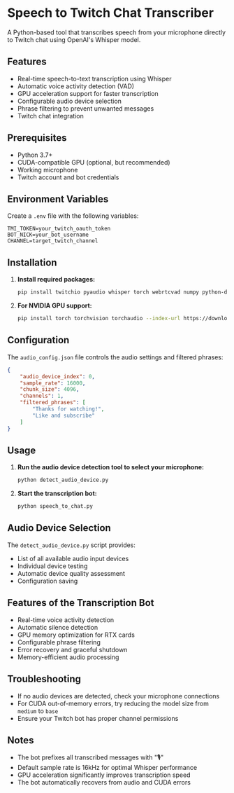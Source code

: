 # Speech to Twitch Chat Transcriber

A Python-based tool that transcribes speech from your microphone directly to Twitch chat using OpenAI's Whisper model.

## Features
- Real-time speech-to-text transcription using Whisper  
- Automatic voice activity detection (VAD)  
- GPU acceleration support for faster transcription  
- Configurable audio device selection  
- Phrase filtering to prevent unwanted messages  
- Twitch chat integration  

## Prerequisites
- Python 3.7+  
- CUDA-compatible GPU (optional, but recommended)  
- Working microphone  
- Twitch account and bot credentials  

## Environment Variables
Create a `.env` file with the following variables:

```
TMI_TOKEN=your_twitch_oauth_token
BOT_NICK=your_bot_username
CHANNEL=target_twitch_channel
```

## Installation

1. **Install required packages:**
    ```bash
    pip install twitchio pyaudio whisper torch webrtcvad numpy python-dotenv
    ```

2. **For NVIDIA GPU support:**
    ```bash
    pip install torch torchvision torchaudio --index-url https://download.pytorch.org/whl/cu118
    ```

## Configuration
The `audio_config.json` file controls the audio settings and filtered phrases:

```json
{
    "audio_device_index": 0,
    "sample_rate": 16000,
    "chunk_size": 4096,
    "channels": 1,
    "filtered_phrases": [
        "Thanks for watching!",
        "Like and subscribe"
    ]
}
```

## Usage

1. **Run the audio device detection tool to select your microphone:**
    ```bash
    python detect_audio_device.py
    ```

2. **Start the transcription bot:**
    ```bash
    python speech_to_chat.py
    ```

## Audio Device Selection
The `detect_audio_device.py` script provides:
- List of all available audio input devices  
- Individual device testing  
- Automatic device quality assessment  
- Configuration saving  

## Features of the Transcription Bot
- Real-time voice activity detection  
- Automatic silence detection  
- GPU memory optimization for RTX cards  
- Configurable phrase filtering  
- Error recovery and graceful shutdown  
- Memory-efficient audio processing  

## Troubleshooting
- If no audio devices are detected, check your microphone connections  
- For CUDA out-of-memory errors, try reducing the model size from `medium` to `base`  
- Ensure your Twitch bot has proper channel permissions  

## Notes
- The bot prefixes all transcribed messages with "🎙️"  
- Default sample rate is 16kHz for optimal Whisper performance  
- GPU acceleration significantly improves transcription speed  
- The bot automatically recovers from audio and CUDA errors  
```
